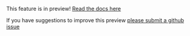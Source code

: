 This feature is in preview! [Read the docs here](https://docs.microsoft.com/en-us/azure/azure-functions/functions-bindings-external-file)

If you have suggestions to improve this preview [please submit a github issue](https://github.com/Azure/azure-webjobs-sdk-script/issues)
